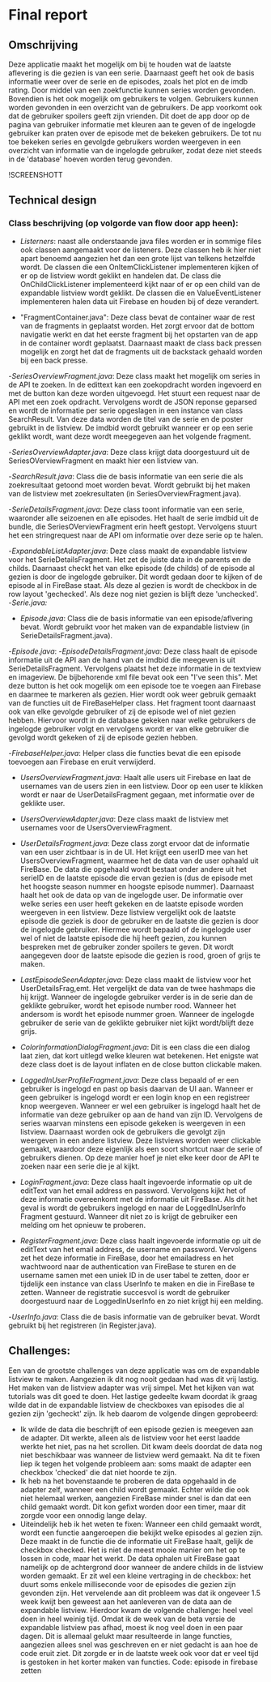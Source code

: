 # Final report

## Omschrijving
Deze applicatie maakt het mogelijk om bij te houden wat de laatste aflevering is die gezien is van een serie. Daarnaast geeft het ook de basis informatie weer over de serie en de episodes, zoals het plot en de imdb rating. Door middel van een zoekfunctie kunnen series worden gevonden. 
Bovendien is het ook mogelijk om gebruikers te volgen. Gebruikers kunnen worden gevonden in een overzicht van de gebruikers. De app voorkomt ook dat de gebruiker spoilers geeft zijn vrienden. Dit doet de app door op de pagina van gebruiker informatie met kleuren aan te geven of de ingelogde gebruiker kan praten over de episode met de bekeken gebruikers.
De tot nu toe bekeken series en gevolgde gebruikers worden weergeven in een overzicht van informatie van de ingelogde gebruiker, zodat deze niet steeds in de 'database' hoeven worden terug gevonden.

!SCREENSHOTT

## Technical design

### Class beschrijving (op volgorde van flow door app heen):
- *Listerners*: naast alle onderstaande java files worden er in sommige files ook classen aangemaakt voor de listeners. Deze classen heb ik hier niet apart benoemd aangezien het dan een grote lijst van telkens hetzelfde wordt. De classen die een OnItemClickListener implementeren kijken of er op de listview wordt geklikt en handelen dat. De class die OnChildClickListener implementeerd kijkt naar of er op een child van de expandable listview wordt geklikt. De classen die en ValueEventListener implementeren halen data uit Firebase en houden bij of deze verandert.

- "FragmentContainer.java": Deze class bevat de container waar de rest van de fragments in geplaatst worden. Het zorgt ervoor dat de bottom navigatie werkt en dat het eerste fragment bij het opstarten van de app in de container wordt geplaatst. Daarnaast maakt de class back pressen mogelijk en zorgt het dat de fragments uit de backstack gehaald worden bij een back presse.

-*SeriesOverviewFragment.java*: Deze class maakt het mogelijk om series in de API te zoeken. In de edittext kan een zoekopdracht worden ingevoerd en met de button kan deze worden uitgevoegd. Het stuurt een request naar de API met een zoek opdracht. Vervolgens wordt de JSON reponse geparsed en wordt de informatie per serie opgeslagen in een instance van class SearchResult. Van deze data worden de titel van de serie en de poster gebruikt in de listview. De imdbid wordt gebruikt wanneer er op een serie geklikt wordt, want deze wordt meegegeven aan het volgende fragment. 

-*SeriesOverviewAdapter.java*:	Deze class krijgt data doorgestuurd uit de SeriesOVerviewFragment en maakt hier een listview van.

-*SearchResult.java*: Class die de basis informatie van een serie die als zoekresultaat getoond moet worden bevat. Wordt gebruikt bij het maken van de listview met zoekresultaten (in SeriesOverviewFragment.java).

-*SerieDetailsFragment.java*: Deze class toont informatie van een serie, waaronder alle seizoenen en alle episodes. Het haalt de serie imdbid uit de bundle, die SeriesOVerviewFragment erin heeft gestopt. Vervolgens stuurt het een stringrequest naar de API om informatie over deze serie op te halen. 

-*ExpandableListAdapter.java*: Deze class maakt de expandable listview voor het SerieDetailsFragment. Het zet de juiste data in de parents en de childs. Daarnaast checkt het van elke episode (de childs) of de episode al gezien is door de ingelogde gebruiker. Dit wordt gedaan door te kijken of de episode al in FireBase staat. Als deze al gezien is wordt de checkbox in de row layout 'gechecked'. Als deze nog niet gezien is blijft deze 'unchecked'.
-*Serie.java:*

- *Episode.java*: Class die de basis informatie van een episode/aflvering bevat. Wordt gebruikt voor het maken van de expandable listview (in SerieDetailsFragment.java).

-*Episode.java*:
-*EpisodeDetailsFragment.java*: Deze class haalt de episode informatie uit de API aan de hand van de imdbid die meegeven is uit SerieDetailsFragment. Vervolgens plaatst het deze informatie in de textview en imageview. De bijbehorende xml file bevat ook een "I've seen this". Met deze button is het ook mogelijk om een episode toe te voegen aan Firebase en daarmee te markeren als gezien. Hier wordt ook weer gebruik gemaakt van de functies uit de FireBaseHelper class. Het fragment toont daarnaast ook van elke gevolgde gebruiker of zij de episode wel of niet gezien hebben. Hiervoor wordt in de database gekeken naar welke gebruikers de ingelogde gebruiker volgt en vervolgens wordt er van elke gebruiker die gevolgd wordt gekeken of zij de episode gezien hebben.

-*FirebaseHelper.java*: Helper class die functies bevat die een episode toevoegen aan Firebase en eruit verwijderd.

- *UsersOverviewFragment.java*:	Haalt alle users uit Firebase en laat de usernames van de users zien in een listview. Door op een user te klikken wordt er naar de UserDetailsFragment gegaan, met informatie over de geklikte user. 

- *UsersOverviewAdapter.java*:	Deze class maakt de listview met usernames voor de UsersOverviewFragment.
	
- *UserDetailsFragment.java*: Deze class zorgt ervoor dat de informatie van een user zichtbaar is in de UI. Het krijgt een userID mee van het UsersOverviewFragment, waarmee het de data van de user ophaald uit FireBase. De data die opgehaald wordt bestaat onder andere uit het serieID en de laatste episode die ervan gezien is (dus de episode met het hoogste season nummer en hoogste episode nummer). Daarnaast haalt het ook de data op van de ingelogde user. De informatie over welke series een user heeft gekeken en de laatste episode worden weergeven in een listview. Deze listview vergelijkt ook de laatste episode die geziek is door de gebruiker en de laatste die gezien is door de ingelogde gebruiker. Hiermee wordt bepaald of de ingelogde user wel of niet de laatste episode die hij heeft gezien, zou kunnen bespreken met de gebruiker zonder spoilers te geven. Dit wordt aangegeven door de laatste episode die gezien is rood, groen of grijs te maken.

- *LastEpisodeSeenAdapter.java*: Deze class maakt de listview voor het UserDetailsFrag,emt. Het vergelijkt de data van de twee hashmaps die hij krijgt. Wanneer de ingelogde gebruiker verder is in de serie dan de geklikte gebruiker, wordt het episode number rood. Wanneer het andersom is wordt het episode nummer groen. Wanneer de ingelogde gebruiker de serie van de geklikte gebruiker niet kijkt wordt/blijft deze grijs.


- *ColorInformationDialogFragment.java*: Dit is een class die een dialog laat zien, dat kort uitlegd welke kleuren wat betekenen. Het enigste wat deze class doet is de layout inflaten en de close button clickable maken.

- *LoggedInUserProfileFragment.java*: Deze class bepaald of er een gebruiker is ingelogd en past op basis daarvan de UI aan. Wanneer er geen gebruiker is ingelogd wordt er een login knop en een registreer knop weergeven. Wanneer er wel een gebruiker is ingelogd haalt het de informatie van deze gebruiker op aan de hand van zijn ID. Vervolgens de series waarvan minstens een episode gekeken is weergeven in een listview. Daarnaast worden ook de gebruikers die gevolgt zijn weergeven in een andere listview. Deze listviews worden weer clickable gemaakt, waardoor deze eigenlijk als een soort shortcut naar de serie of gebruikers dienen. Op deze manier hoef je niet elke keer door de API te zoeken naar een serie die je al kijkt.

- *LoginFragment.java*:  Deze class haalt ingevoerde informatie op uit de editText van het email address en password. Vervolgens kijkt het of deze informatie overeenkomt met de informatie uit FireBase. Als dit het geval is wordt de gebruikers ingelogd en naar de LoggedInUserInfo Fragment gestuurd. Wanneer dit niet zo is krijgt de gebruiker een melding om het opnieuw te proberen.

- *RegisterFragment.java*: Deze class haalt ingevoerde informatie op uit de editText van het email address, de username en password. Vervolgens zet het deze informatie in FireBase, door het emailadress en het wachtwoord naar de authentication van FireBase te sturen en de username samen met een uniek ID in de user tabel te zetten, door er tijdelijk een instance van class UserInfo te maken en die in FireBase te zetten. Wanneer de registratie succesvol is wordt de gebruiker doorgestuurd naar de LoggedInUserInfo en zo niet krijgt hij een melding. 

-*UserInfo.java*: Class die de basis informatie van de gebruiker bevat. Wordt gebruikt bij het registreren (in Register.java).

## Challenges:
Een van de grootste challenges van deze applicatie was om de expandable listview te maken. Aangezien ik dit nog nooit gedaan had was dit vrij lastig. Het maken van de listview adapter was vrij simpel. Met het kijken van wat tutorials was dit goed te doen. Het lastige gedeelte kwam doordat ik graag wilde dat in de expandable listview de checkboxes van episodes die al gezien zijn 'gecheckt' zijn. Ik heb daarom de volgende dingen geprobeerd:
- Ik wilde de data die beschrijft of een episode gezien is meegeven aan de adapter. Dit werkte, alleen als de listview voor het eerst laadde werkte het niet, pas na het scrollen.  Dit kwam deels doordat de data nog niet beschikbaar was wanneer de listview werd gemaakt. Na dit te fixen liep ik tegen het volgende probleem aan: soms maakt de adapter een checkbox 'checked' die dat niet hoorde te zijn.
- Ik heb na het bovenstaande te proberen de data opgehaald in de adapter zelf, wanneer een child wordt gemaakt. Echter wilde die ook niet helemaal werken, aangezien FireBase minder snel is dan dat een child gemaakt wordt. Dit kon gefixt worden door een timer, maar dit zorgde voor een onnodig lange delay.
- Uiteindelijk heb ik het weten te fixen: Wanneer een child gemaakt wordt, wordt een functie aangeroepen die bekijkt welke episodes al gezien zijn. Deze maakt in de functie die de informatie uit FireBase haalt, gelijk de checkbox checked. Het is niet de meest mooie manier om het op te lossen in code, maar het werkt. De data ophalen uit FireBase gaat namelijk op de achtergrond door wanneer de andere childs in de listview worden gemaakt. Er zit wel een kleine vertraging in de checkbox: het duurt soms enkele milliseconde voor de episodes die gezien zijn gevonden zijn.
Het vervelende aan dit probleem was dat ik ongeveer 1.5 week kwijt ben geweest aan het aanleveren van de data aan de expandable listview. Hierdoor kwam de volgende challenge: heel veel doen in heel weinig tijd. Omdat ik de week van de beta versie de expandable listview pas afhad, moest ik nog veel doen in een paar dagen. Dit is allemaal gelukt maar resulteerde in lange functies, aangezien allees snel was geschreven en er niet gedacht is aan hoe de code eruit ziet. Dit zorgde er in de laatste week ook voor dat er veel tijd is gestoken in het korter maken van functies.
Code: episode in firebase zetten
